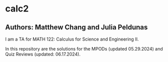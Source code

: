 # calc2
## Authors: Matthew Chang and Julia Peldunas
I am a TA for MATH 122: Calculus for Science and Engineering II.

In this repository are the solutions for the MPODs (updated 05.29.2024) and Quiz Reviews (updated: 06.17.2024).
